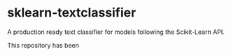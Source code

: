 # sklearn-textclassifier
 A production ready text classifier for models following the Scikit-Learn API.

 This repository has been 
